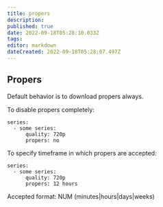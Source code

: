 ```yaml
---
title: propers
description: 
published: true
date: 2022-09-18T05:28:10.033Z
tags: 
editor: markdown
dateCreated: 2022-09-18T05:28:07.497Z
---
```


## Propers
Default behavior is to download propers always.

To disable propers completely:

```
series:
  - some series:
      quality: 720p
      propers: no
```

To specify timeframe in which propers are accepted:

```
series:
  - some series:
      quality: 720p
      propers: 12 hours
```

Accepted format: NUM (minutes|hours|days|weeks)
